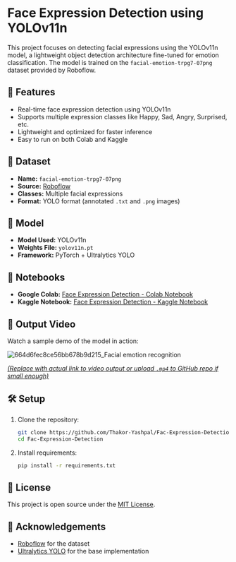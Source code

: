 # Face Expression Detection using YOLOv11n

This project focuses on detecting facial expressions using the YOLOv11n model, a lightweight object detection architecture fine-tuned for emotion classification. The model is trained on the `facial-emotion-trpg7-07png` dataset provided by Roboflow.

## 🚀 Features

- Real-time face expression detection using YOLOv11n
- Supports multiple expression classes like Happy, Sad, Angry, Surprised, etc.
- Lightweight and optimized for faster inference
- Easy to run on both Colab and Kaggle

## 📁 Dataset

- **Name:** `facial-emotion-trpg7-07png`
- **Source:** [Roboflow](https://roboflow.com/)
- **Classes:** Multiple facial expressions
- **Format:** YOLO format (annotated `.txt` and `.png` images)

## 🧠 Model

- **Model Used:** YOLOv11n
- **Weights File:** `yolov11n.pt`
- **Framework:** PyTorch + Ultralytics YOLO

## 🧪 Notebooks

- **Google Colab:** [Face Expression Detection - Colab Notebook](https://colab.research.google.com/drive/1N_d27-8AUyteTun3tvBVp11rb7DfGexR?usp=sharing)
- **Kaggle Notebook:** [Face Expression Detection - Kaggle Notebook](https://www.kaggle.com/models/yashpalthakor/face-expression-detection)

## 🎥 Output Video

Watch a sample demo of the model in action:


![664d6fec8ce56bb678b9d215_Facial emotion recognition](https://github.com/user-attachments/assets/07584de0-a600-4e65-bf77-ad3ebac13898)

[*(Replace with actual link to video output or upload `.mp4` to GitHub repo if small enough)*](https://github.com/user-attachments/assets/f1db7209-349c-47db-9e0b-2c99a706612a)

## 🛠️ Setup
1. Clone the repository:
    ```bash
    git clone https://github.com/Thakor-Yashpal/Fac-Expression-Detection
    cd Fac-Expression-Detection
    ```

2. Install requirements:
    ```bash
    pip install -r requirements.txt
    ```
## 📝 License

This project is open source under the [MIT License](LICENSE).

## 🙌 Acknowledgements

- [Roboflow](https://roboflow.com/) for the dataset
- [Ultralytics YOLO](https://github.com/ultralytics/yolov11n) for the base implementation
